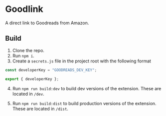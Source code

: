 # Goodlink

A direct link to Goodreads from Amazon.

## Build

1. Clone the repo.
2. Run `npm i`.
3. Create a `secrets.js` file in the project root with the following format

```js
const developerKey = "GOODREADS_DEV_KEY";

export { developerKey };
```

4. Run `npm run build:dev` to build dev versions of the extension. These are located in `/dev`.

5. Run `npm run build:dist` to build production versions of the extension. These are located in `/dist`.
